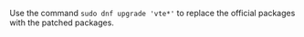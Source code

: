 Use the command `sudo dnf upgrade 'vte*'`
to replace the official packages with the patched packages.

